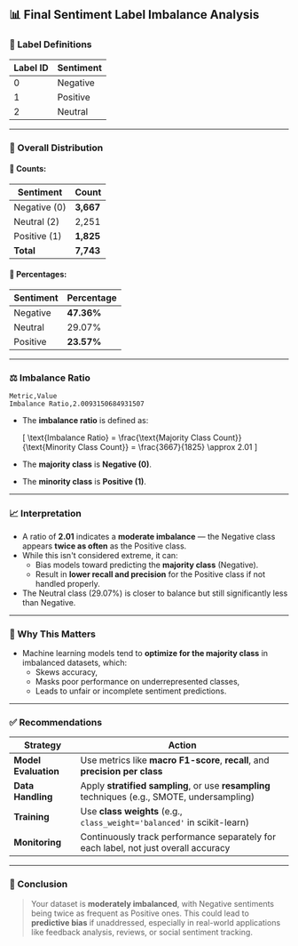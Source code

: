 ## 📊 Final Sentiment Label Imbalance Analysis

### 🧾 Label Definitions

| Label ID | Sentiment |
|----------|-----------|
| 0        | Negative  |
| 1        | Positive  |
| 2        | Neutral   |

---

### 🔢 Overall Distribution

#### 📌 Counts:

| Sentiment | Count |
|-----------|-------|
| Negative (0) | **3,667** |
| Neutral  (2) | 2,251 |
| Positive (1) | **1,825** |
| **Total**    | **7,743** |

#### 📌 Percentages:

| Sentiment | Percentage |
|-----------|------------|
| Negative  | **47.36%** |
| Neutral   | 29.07%     |
| Positive  | **23.57%** |

---

### ⚖️ Imbalance Ratio

```csv
Metric,Value
Imbalance Ratio,2.0093150684931507
```

- The **imbalance ratio** is defined as:

  \[
  \text{Imbalance Ratio} = \frac{\text{Majority Class Count}}{\text{Minority Class Count}} = \frac{3667}{1825} \approx 2.01
  \]

- The **majority class** is **Negative (0)**.
- The **minority class** is **Positive (1)**.

---

### 📈 Interpretation

- A ratio of **2.01** indicates a **moderate imbalance** — the Negative class appears **twice as often** as the Positive class.
- While this isn't considered extreme, it can:
  - Bias models toward predicting the **majority class** (Negative).
  - Result in **lower recall and precision** for the Positive class if not handled properly.
- The Neutral class (29.07%) is closer to balance but still significantly less than Negative.

---

### 🧠 Why This Matters

- Machine learning models tend to **optimize for the majority class** in imbalanced datasets, which:
  - Skews accuracy,
  - Masks poor performance on underrepresented classes,
  - Leads to unfair or incomplete sentiment predictions.

---

### ✅ Recommendations

| Strategy | Action |
|----------|--------|
| **Model Evaluation** | Use metrics like **macro F1-score**, **recall**, and **precision per class** |
| **Data Handling**    | Apply **stratified sampling**, or use **resampling** techniques (e.g., SMOTE, undersampling) |
| **Training**         | Use **class weights** (e.g., `class_weight='balanced'` in scikit-learn) |
| **Monitoring**       | Continuously track performance separately for each label, not just overall accuracy |

---

### 📌 Conclusion

> Your dataset is **moderately imbalanced**, with Negative sentiments being twice as frequent as Positive ones. This could lead to **predictive bias** if unaddressed, especially in real-world applications like feedback analysis, reviews, or social sentiment tracking.
